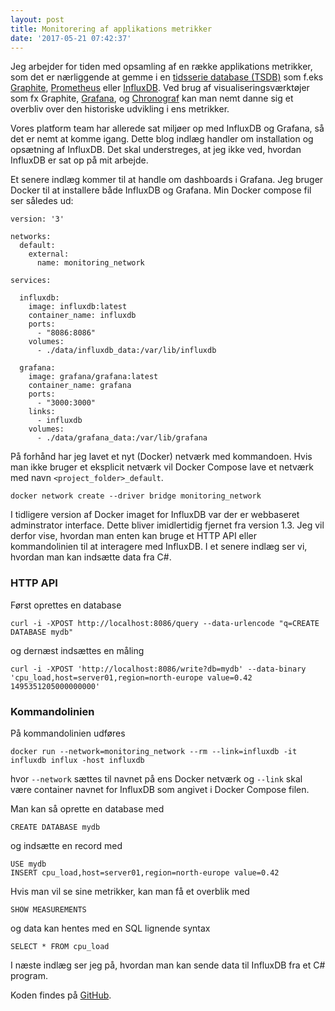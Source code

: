 ```yaml
---
layout: post
title: Monitorering af applikations metrikker
date: '2017-05-21 07:42:37'
---
```


Jeg arbejder for tiden med opsamling af en række applikations metrikker, som det er nærliggende at gemme i en [tidsserie database (TSDB)](https://en.wikipedia.org/wiki/Time_series_database) som f.eks
[Graphite](https://graphiteapp.org), [Prometheus](https://prometheus.io) eller [InfluxDB](https://www.influxdata.com).
Ved brug af visualiseringsværktøjer som fx Graphite, [Grafana](https://grafana.com), og [Chronograf](https://www.influxdata.com/products/open-source/#chronograf) kan man nemt danne sig et overbliv over den historiske udvikling i ens metrikker. 

Vores platform team har allerede sat miljøer op med InfluxDB og Grafana, så det er nemt at komme igang. Dette blog indlæg handler om installation og opsætning af InfluxDB. Det skal understreges, at jeg ikke ved, hvordan InfluxDB er sat op på mit arbejde. 

Et senere indlæg kommer til at handle om dashboards i Grafana. Jeg bruger Docker til at installere både InfluxDB og Grafana. Min Docker compose fil ser således ud:

``` shell
version: '3'

networks:
  default:
    external:
      name: monitoring_network

services:

  influxdb:
    image: influxdb:latest
    container_name: influxdb
    ports:
      - "8086:8086"
    volumes:
      - ./data/influxdb_data:/var/lib/influxdb

  grafana:
    image: grafana/grafana:latest
    container_name: grafana
    ports:
      - "3000:3000"
    links:
      - influxdb
    volumes:
      - ./data/grafana_data:/var/lib/grafana
```

På forhånd har jeg lavet et nyt (Docker) netværk med kommandoen. Hvis man ikke bruger et eksplicit netværk vil Docker Compose lave et netværk med navn `<project_folder>_default`.

``` shell
docker network create --driver bridge monitoring_network
```

I tidligere version af Docker imaget for InfluxDB var der er webbaseret adminstrator interface. Dette bliver imidlertidig fjernet fra version 1.3. Jeg vil derfor vise, hvordan man enten kan bruge et HTTP API eller kommandolinien til at interagere med InfluxDB.
I et senere indlæg ser vi, hvordan man kan indsætte data fra C#.

### HTTP API

Først oprettes en database
``` shell
curl -i -XPOST http://localhost:8086/query --data-urlencode "q=CREATE DATABASE mydb"
```
og dernæst indsættes en måling
``` shell
curl -i -XPOST 'http://localhost:8086/write?db=mydb' --data-binary 'cpu_load,host=server01,region=north-europe value=0.42 1495351205000000000'
```

### Kommandolinien

På kommandolinien udføres
``` shell
docker run --network=monitoring_network --rm --link=influxdb -it influxdb influx -host influxdb
```
hvor `--network` sættes til navnet på ens Docker netværk og `--link` skal være container navnet for InfluxDB som angivet i Docker Compose filen.

Man kan så oprette en database med 
``` shell
CREATE DATABASE mydb
```
og indsætte en record med
``` shell
USE mydb
INSERT cpu_load,host=server01,region=north-europe value=0.42
```
Hvis man vil se sine metrikker, kan man få et overblik med
```
SHOW MEASUREMENTS
```
og data kan hentes med en SQL lignende syntax
```
SELECT * FROM cpu_load
```

I næste indlæg ser jeg på, hvordan man kan sende data til InfluxDB fra et C# program.

Koden findes på [GitHub](https://github.com/carsten-j/monitoring).